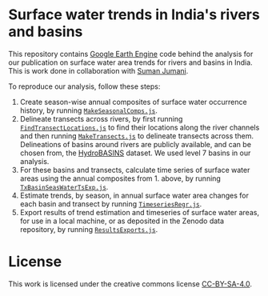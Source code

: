 # Surface water trends in India's rivers and basins

This repository contains [Google Earth Engine](https://earthengine.google.com/) code behind the analysis for our publication on surface water area trends for rivers and basins in India. This is work done in collaboration with [Suman Jumani](https://github.com/SumanJumani).

To reproduce our analysis, follow these steps:
1. Create season-wise annual composites of surface water occurrence history, by running [`MakeSeasonalComps.js`](MakeSeasonalComps.js).
2. Delineate transects across rivers, by first running [`FindTransectLocations.js`](FindTransectLocations.js) to find their locations along the river channels and then running [`MakeTransects.js`](MakeTransects.js) to delineate transects across them. Delineations of basins around rivers are publicly available, and can be chosen from, the [HydroBASINS](https://www.hydrosheds.org/products/hydrobasins) dataset. We used level 7 basins in our analysis.
3. For these basins and transects, calculate time series of surface water areas using the annual composites from 1. above, by running [`TxBasinSeasWaterTsExp.js`](TxBasinSeasWaterTsExp.js).
4. Estimate trends, by season, in annual surface water area changes for each basin and transect by running [`TimeseriesRegr.js`](TimeseriesRegr.js).
5. Export results of trend estimation and timeseries of surface water areas, for use in a local machine, or as deposited in the Zenodo data repository, by running [`ResultsExports.js`](ResultsExports.js).

# License

This work is licensed under the creative commons license [CC-BY-SA-4.0](https://creativecommons.org/licenses/by-sa/4.0/).
